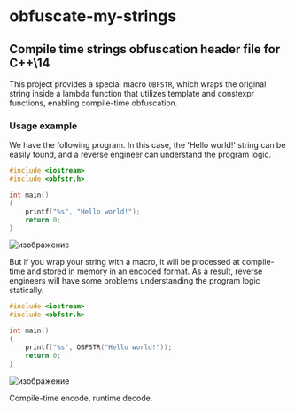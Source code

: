 # obfuscate-my-strings

## Compile time strings obfuscation header file for C++\14

This project provides a special macro `OBFSTR`, which wraps the original string inside a lambda function that utilizes template and constexpr functions, enabling compile-time obfuscation.


### Usage example
We have the following program. In this case, the 'Hello world!' string can be easily found, and a reverse engineer can understand the program logic.

```c++
#include <iostream>
#include <obfstr.h>

int main()
{
    printf("%s", "Hello world!");
    return 0;
}
```
![изображение](https://github.com/lockheeed/obfuscate-my-strings/assets/47332822/16acdb11-6053-416a-8530-e80b61c0edb2)

But if you wrap your string with a macro, it will be processed at compile-time and stored in memory in an encoded format. As a result, reverse engineers will have some problems understanding the program logic statically.

```c++
#include <iostream>
#include <obfstr.h>

int main()
{
    printf("%s", OBFSTR("Hello world!"));
    return 0;
}
```
![изображение](https://github.com/lockheeed/obfuscate-my-strings/assets/47332822/f0570ef8-2b8c-48d6-adb8-566be6f8dcea)

Compile-time encode, runtime decode.
